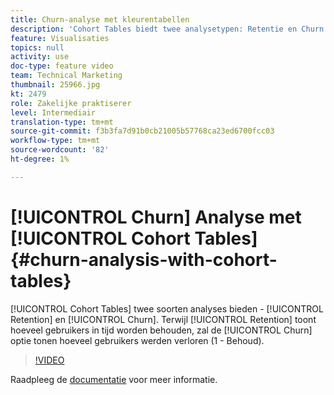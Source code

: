 ```yaml
---
title: Churn-analyse met kleurentabellen
description: 'Cohort Tables biedt twee analysetypen: Retentie en Churn. Terwijl het Behouden toont hoeveel gebruikers in tijd worden behouden, zal de optie van de Koord tonen hoeveel gebruikers werden verloren (1 - Behoud).'
feature: Visualisaties
topics: null
activity: use
doc-type: feature video
team: Technical Marketing
thumbnail: 25966.jpg
kt: 2479
role: Zakelijke praktiserer
level: Intermediair
translation-type: tm+mt
source-git-commit: f3b3fa7d91b0cb21005b57768ca23ed6700fcc03
workflow-type: tm+mt
source-wordcount: '82'
ht-degree: 1%

---
```



# [!UICONTROL Churn] Analyse met  [!UICONTROL Cohort Tables] {#churn-analysis-with-cohort-tables}

[!UICONTROL Cohort Tables] twee soorten analyses bieden -  [!UICONTROL Retention] en  [!UICONTROL Churn]. Terwijl [!UICONTROL Retention] toont hoeveel gebruikers in tijd worden behouden, zal de [!UICONTROL Churn] optie tonen hoeveel gebruikers werden verloren (1 - Behoud).

>[!VIDEO](https://video.tv.adobe.com/v/25966/?quality=12)

Raadpleeg de [documentatie](https://marketing.adobe.com/resources/help/en_US/analytics/analysis-workspace/cohort_analysis.html) voor meer informatie.
